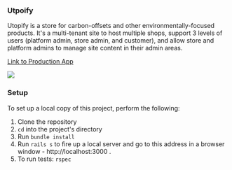 ### Utpoify

Utopify is a store for carbon-offsets and other environmentally-focused products. It's a multi-tenant site to host multiple shops, support 3 levels of users (platform admin, store admin, and customer), and allow store and platform admins to manage site content in their admin areas.

[Link to Production App](https://utopify.herokuapp.com/)

![](http://g.recordit.co/0qJzHpB3nD.gif)

### Setup
To set up a local copy of this project, perform the following:
  1. Clone the repository
  2. `cd` into the project's directory
  3. Run `bundle install`
  4. Run `rails s` to fire up a local server and go to this address in a browser window - http://localhost:3000 .
  7. To run tests: `rspec`
